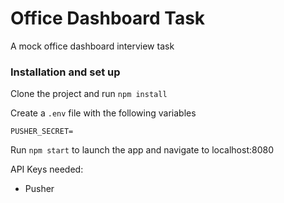 # Office Dashboard Task
A mock office dashboard interview task

### Installation and set up
Clone the project and run `npm install`

Create a `.env` file with the following variables
```
PUSHER_SECRET=
```
Run `npm start` to launch the app and navigate to localhost:8080

API Keys needed:

+ Pusher
